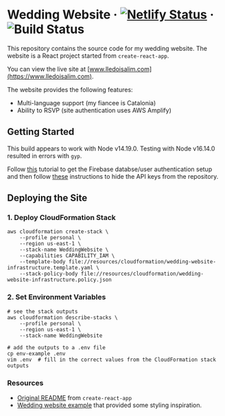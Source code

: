 # Wedding Website &middot; [![Netlify Status](https://api.netlify.com/api/v1/badges/30ceef6f-c803-48a1-8b05-832c1412a8cc/deploy-status)](https://app.netlify.com/sites/lledoisalim/deploys) &middot; ![Build Status](https://travis-ci.org/salimhamed/wedding-website.svg?branch=master)

This repository contains the source code for my wedding website. The website is a React project started from `create-react-app`.

You can view the live site at [www.lledoisalim.com](https://www.lledoisalim.com).

The website provides the following features:

-   Multi-language support (my fiancee is Catalonia)
-   Ability to RSVP (site authentication uses AWS Amplify)

## Getting Started

This build appears to work with Node v14.19.0. Testing with Node v16.14.0 resulted in errors with `gyp`.


Follow [this](https://blog.logrocket.com/user-authentication-firebase-react-apps/) tutorial to get the Firebase databse/user authentication setup and then follow [these](https://www.learnhowtoprogram.com/react-part-time-react-track/react-with-nosql-part-1/adding-firebase-to-react) instructions to hide the API keys from the repository.

## Deploying the Site

### 1. Deploy CloudFormation Stack

```shell script
aws cloudformation create-stack \
    --profile personal \
    --region us-east-1 \
    --stack-name WeddingWebsite \
    --capabilities CAPABILITY_IAM \
    --template-body file://resources/cloudformation/wedding-website-infrastructure.template.yaml \
    --stack-policy-body file://resources/cloudformation/wedding-website-infrastructure.policy.json
```

### 2. Set Environment Variables

```shell script
# see the stack outputs
aws cloudformation describe-stacks \
    --profile personal \
    --region us-east-1 \
    --stack-name WeddingWebsite

# add the outputs to a .env file
cp env-example .env
vim .env  # fill in the correct values from the CloudFormation stack outputs
```

### Resources

-   [Original README](docs/create-react-app.md) from `create-react-app`
-   [Wedding website example](https://www.zola.com/wedding/sample-lyons-navy) that provided some styling inspiration.
